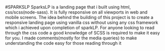 #SPARKSLP
SparksLP is a landing page that i built using html, css/scss(node-sass). It is fully responsive on all viewports in web and mobile screens.
The idea behind the building of this project is to create a responsive landing page using vanilla css without using any css framework which i achieved upon completion of sparkLP.
For anyone looking to read through the css code a good knowledge of SCSS is required to make it easy for you. I made comments(mostly for the media queries) to make understanding the code easy for those reading through it
